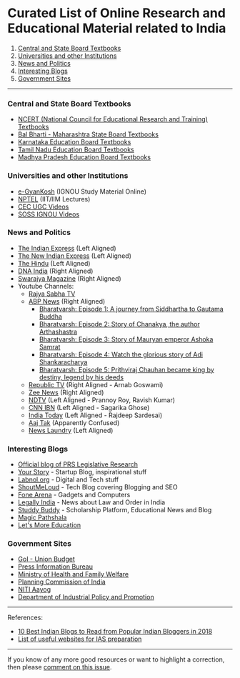 # Curated List of Online Research and Educational Material related to India

1. [Central and State Board Textbooks](#central-and-state-board-textbooks)
2. [Universities and other Institutions](#universities-and-other-institutions)
3. [News and Politics](#news-and-politics)
4. [Interesting Blogs](#interesting-blogs)
5. [Government Sites](#government-sites)

-----

### Central and State Board Textbooks
* [NCERT (National Council for Educational Research and Training) Textbooks](http://ncert.nic.in/ebooks.html)
* [Bal Bharti - Maharashtra State Board Textbooks](http://ebalbharati.in/main/publicHome.aspx)
* [Karnataka Education Board Textbooks](http://ktbs.kar.nic.in/New/index.html#!/)
* [Tamil Nadu Education Board Textbooks](http://www.textbooksonline.tn.nic.in/)
* [Madhya Pradesh Education Board Textbooks](http://educationportal.mp.gov.in/Public/TextBooks/View_TextBooks.aspx)

### Universities and other Institutions
* [e-GyanKosh](http://www.egyankosh.ac.in/) (IGNOU Study Material Online)
* [NPTEL](http://nptel.ac.in/) (IIT/IIM Lectures)
* [CEC UGC Videos](http://www.youtube.com/user/cecedusat?feature=watch)
* [SOSS IGNOU Videos](http://www.youtube.com/user/ignousoss/videos?view=0)

### News and Politics
* [The Indian Express](http://indianexpress.com/) (Left Aligned)
* [The New Indian Express](http://www.newindianexpress.com/) (Left Aligned)
* [The Hindu](http://www.thehindu.com/) (Left Aligned)
* [DNA India](http://www.dnaindia.com/) (Right Aligned)
* [Swarajya Magazine](https://swarajyamag.com/) (Right Aligned)
* Youtube Channels:
  * [Rajya Sabha TV](http://www.youtube.com/rajyasabhatv)
  * [ABP News](https://www.youtube.com/user/abpnewstv) (Right Aligned)
    * [Bharatvarsh: Episode 1: A journey from Siddhartha to Gautama Buddha](https://www.youtube.com/watch?v=Y60MBm2_kEA)
    * [Bharatvarsh: Episode 2: Story of Chanakya, the author Arthashastra](https://www.youtube.com/watch?v=M5MsYdKoiUE)
    * [Bharatvarsh: Episode 3: Story of Mauryan emperor Ashoka Samrat](https://www.youtube.com/watch?v=ChS9GVbCUjA)
    * [Bharatvarsh: Episode 4: Watch the glorious story of Adi Shankaracharya](https://www.youtube.com/watch?v=qLdUesiPSb0)
    * [Bharatvarsh: Episode 5: Prithviraj Chauhan became king by destiny, legend by his deeds](https://www.youtube.com/watch?v=k0f2InioMRI)
  * [Republic TV](https://www.youtube.com/channel/UCwqusr8YDwM-3mEYTDeJHzw) (Right Aligned - Arnab Goswami)
  * [Zee News](https://www.youtube.com/user/zeenews) (Right Aligned)
  * [NDTV](https://www.youtube.com/channel/UCZFMm1mMw0F81Z37aaEzTUA) (Left Aligned - Prannoy Roy, Ravish Kumar)
  * [CNN IBN](https://www.youtube.com/user/ibnlive) (Left Aligned - Sagarika Ghose)
  * [India Today](https://www.youtube.com/channel/UCYPvAwZP8pZhSMW8qs7cVCw) (Left Aligned - Rajdeep Sardesai)
  * [Aaj Tak](https://www.youtube.com/user/aajtaktv) (Apparently Confused)
  * [News Laundry](https://www.youtube.com/user/newslaundry) (Left Aligned)

### Interesting Blogs
* [Official blog of PRS Legislative Research](http://www.prsindia.org/theprsblog/)
* [Your Story](https://yourstory.com/) - Startup Blog, inspirational stuff
* [Labnol.org](https://www.labnol.org/) - Digital and Tech stuff
* [ShoutMeLoud](http://www.shoutmeloud.com/) - Tech Blog covering Blogging and SEO
* [Fone Arena](http://www.fonearena.com/blog/) - Gadgets and Computers
* [Legally India](https://www.legallyindia.com/) - News about Law and Order in India
* [Studdy Buddy](http://www.buddy4study.com/scholarship-blog) - Scholarship Platform, Educational News and Blog
* [Magic Pathshala](http://www.magicpathshala.com/blog)
* [Let's More Education](http://www.letsmoedu.co.in/)

### Government Sites
* [GoI - Union Budget](https://www.indiabudget.gov.in/)
* [Press Information Bureau](http://pib.nic.in/)
* [Ministry of Health and Family Welfare](https://mohfw.gov.in/)
* [Planning Commission of India](http://planningcommission.nic.in/)
* [NITI Aayog](http://niti.gov.in/)
* [Department of Industrial Policy and Promotion](http://dipp.nic.in/)

-----
References:

- [10 Best Indian Blogs to Read from Popular Indian Bloggers in 2018](https://bloggerspassion.com/5-indian-blogs-you-must-read-always)
- [List of useful websites for IAS preparation](https://www.clearias.com/list-of-useful-websites-for-ias-preparation/)

-----
If you know of any more good resources or want to highlight a correction, then please [comment on this issue](https://github.com/prahladyeri/listofresources-india/issues/1).
